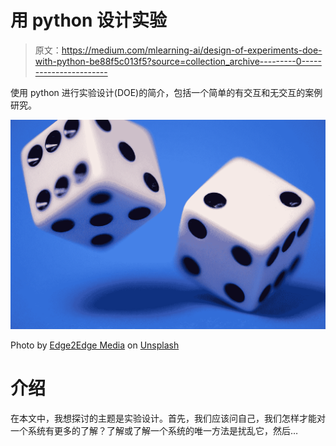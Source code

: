 # 用 python 设计实验

> 原文：<https://medium.com/mlearning-ai/design-of-experiments-doe-with-python-be88f5c013f5?source=collection_archive---------0----------------------->

使用 python 进行实验设计(DOE)的简介，包括一个简单的有交互和无交互的案例研究。

![](img/7f1a4bbf516db0a76558678ec93d8ffa.png)

Photo by [Edge2Edge Media](https://unsplash.com/@edge2edgemedia?utm_source=medium&utm_medium=referral) on [Unsplash](https://unsplash.com?utm_source=medium&utm_medium=referral)

# 介绍

在本文中，我想探讨的主题是实验设计。首先，我们应该问自己，我们怎样才能对一个系统有更多的了解？了解或了解一个系统的唯一方法是扰乱它，然后…